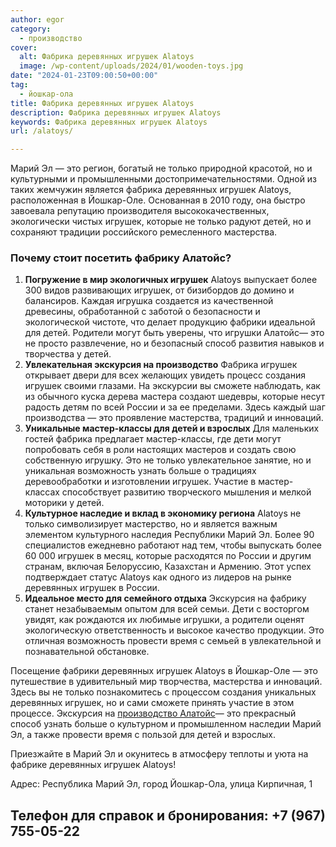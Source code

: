 ```yaml
---
author: egor
category:
  - производство
cover:
  alt: Фабрика деревянных игрушек Alatoys
  image: /wp-content/uploads/2024/01/wooden-toys.jpg
date: "2024-01-23T09:00:50+00:00"
tag:
  - йошкар-ола
title: Фабрика деревянных игрушек Alatoys
description: Фабрика деревянных игрушек Alatoys
keywords: Фабрика деревянных игрушек Alatoys
url: /alatoys/

---
```

Марий Эл — это регион, богатый не только природной красотой, но и культурными и промышленными достопримечательностями. Одной из таких жемчужин является фабрика деревянных игрушек Alatoys, расположенная в Йошкар-Оле. Основанная в 2010 году, она быстро завоевала репутацию производителя высококачественных, экологически чистых игрушек, которые не только радуют детей, но и сохраняют традиции российского ремесленного мастерства.

### Почему стоит посетить фабрику Алатойс?

1. **Погружение в мир экологичных игрушек**
   Alatoys выпускает более 300 видов развивающих игрушек, от бизибордов до домино и балансиров. Каждая игрушка создается из качественной древесины, обработанной с заботой о безопасности и экологической чистоте, что делает продукцию фабрики идеальной для детей. Родители могут быть уверены, что игрушки Алатойс— это не просто развлечение, но и безопасный способ развития навыков и творчества у детей.
1. **Увлекательная экскурсия на производство**
   Фабрика игрушек открывает двери для всех желающих увидеть процесс создания игрушек своими глазами. На экскурсии вы сможете наблюдать, как из обычного куска дерева мастера создают шедевры, которые несут радость детям по всей России и за ее пределами. Здесь каждый шаг производства — это проявление мастерства, традиций и инноваций.
1. **Уникальные мастер-классы для детей и взрослых**
   Для маленьких гостей фабрика предлагает мастер-классы, где дети могут попробовать себя в роли настоящих мастеров и создать свою собственную игрушку. Это не только увлекательное занятие, но и уникальная возможность узнать больше о традициях деревообработки и изготовлении игрушек. Участие в мастер-классах способствует развитию творческого мышления и мелкой моторики у детей.
1. **Культурное наследие и вклад в экономику региона**
   Alatoys не только символизирует мастерство, но и является важным элементом культурного наследия Республики Марий Эл. Более 90 специалистов ежедневно работают над тем, чтобы выпускать более 60 000 игрушек в месяц, которые расходятся по России и другим странам, включая Белоруссию, Казахстан и Армению. Этот успех подтверждает статус Alatoys как одного из лидеров на рынке деревянных игрушек в России.
1. **Идеальное место для семейного отдыха**
   Экскурсия на фабрику станет незабываемым опытом для всей семьи. Дети с восторгом увидят, как рождаются их любимые игрушки, а родители оценят экологическую ответственность и высокое качество продукции. Это отличная возможность провести время с семьей в увлекательной и познавательной обстановке.

Посещение фабрики деревянных игрушек Alatoys в Йошкар-Оле — это путешествие в удивительный мир творчества, мастерства и инноваций. Здесь вы не только познакомитесь с процессом создания уникальных деревянных игрушек, но и сами сможете принять участие в этом процессе. Экскурсия на [производство Алатойс](https://alatoys.info/)— это прекрасный способ узнать больше о культурном и промышленном наследии Марий Эл, а также провести время с пользой для детей и взрослых.

Приезжайте в Марий Эл и окунитесь в атмосферу теплоты и уюта на фабрике деревянных игрушек Alatoys!

Адрес: Республика Марий Эл, город Йошкар-Ола, улица Кирпичная, 1

## Телефон для справок и бронирования: +7 (967) 755-05-22
